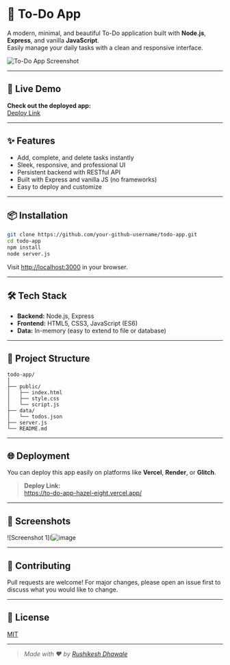 # 📝 To-Do App

A modern, minimal, and beautiful To-Do application built with **Node.js**, **Express**, and vanilla **JavaScript**.  
Easily manage your daily tasks with a clean and responsive interface.

![To-Do App Screenshot](https://github.com/user-attachments/assets/daa1785b-cb7e-4ab2-bcb4-e61df32c1b6f) <!-- Replace with your screenshot URL -->

---

## 🚀 Live Demo

**Check out the deployed app:**  
[Deploy Link](https://to-do-app-hazel-eight.vercel.app/)

---

## ✨ Features

- Add, complete, and delete tasks instantly
- Sleek, responsive, and professional UI
- Persistent backend with RESTful API
- Built with Express and vanilla JS (no frameworks)
- Easy to deploy and customize

---

## 📦 Installation

```bash
git clone https://github.com/your-github-username/todo-app.git
cd todo-app
npm install
node server.js
```

Visit [http://localhost:3000](http://localhost:3000) in your browser.

---

## 🛠️ Tech Stack

- **Backend:** Node.js, Express
- **Frontend:** HTML5, CSS3, JavaScript (ES6)
- **Data:** In-memory (easy to extend to file or database)

---

## 📁 Project Structure

```
todo-app/
│
├── public/
│   ├── index.html
│   ├── style.css
│   └── script.js
├── data/
│   └── todos.json
├── server.js
└── README.md
```

---

## 🌐 Deployment

You can deploy this app easily on platforms like **Vercel**, **Render**, or **Glitch**.

> **Deploy Link:**  
> https://to-do-app-hazel-eight.vercel.app/

---

## 📸 Screenshots

<!-- Add your screenshots here -->
![Screenshot 1](![image](https://github.com/user-attachments/assets/a9e6986b-c246-48b6-a8ee-eb6feebf4a0f)

---

## 🤝 Contributing

Pull requests are welcome! For major changes, please open an issue first to discuss what you would like to change.

---

## 📄 License

[MIT](LICENSE)

---

> _Made with ❤️ by [Rushikesh Dhawale](https://github.com/R-Dhawale)_
